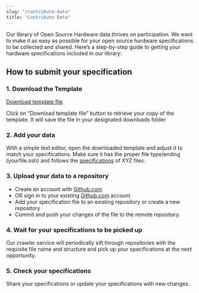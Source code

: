 ```yaml
---
slug: "/contribute-data"
title: "Contribute Data"
---
```


Our library of Open Source Hardware data thrives on participation. We want to make it as easy as possible for your open source hardware specifications to be collected and shared.
Here’s a step-by-step guide to getting your hardware specifications included in our library:

## How to submit your specification

### **1. Download the Template**

[Download template file](somelink)

Click on “Download template file” button to retrieve your copy of the template. It will save the file in your designated downloads folder

### **2. Add your data**

With a simple text editor, open the downloaded template and adjust it to match your specifications. Make sure it has the proper file type/ending (yourfile.osh) and follows the [specifications](somelink) of XYZ files.

### **3. Upload your data to a repository**

- Create an account with [Github.com](https://www.github.com)
- OR sign in to your existing [Github.com](https://www.github.com) account
- Add your specification file to an existing repository or create a new repository
- Commit and push your changes of the file to the remote repository.

### **4. Wait for your specifications to be picked up**

Our crawler service will periodically sift through repositories with the requisite file name and structure and pick up your specifications at the next opportunity.

### **5. Check your specifications**

Share your specifications or update your specifications with new changes.

